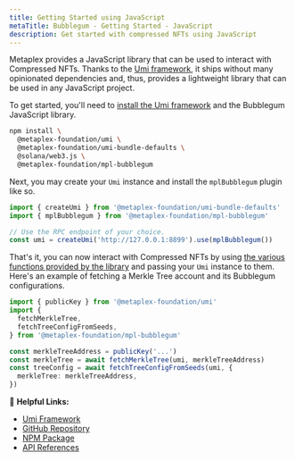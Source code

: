 ```yaml
---
title: Getting Started using JavaScript
metaTitle: Bubblegum - Getting Started - JavaScript
description: Get started with compressed NFTs using JavaScript
---
```


Metaplex provides a JavaScript library that can be used to interact with Compressed NFTs. Thanks to the [Umi framework](https://github.com/metaplex-foundation/umi), it ships without many opinionated dependencies and, thus, provides a lightweight library that can be used in any JavaScript project.

To get started, you'll need to [install the Umi framework](https://github.com/metaplex-foundation/umi/blob/main/docs/installation.md) and the Bubblegum JavaScript library.

```sh
npm install \
  @metaplex-foundation/umi \
  @metaplex-foundation/umi-bundle-defaults \
  @solana/web3.js \
  @metaplex-foundation/mpl-bubblegum
```

Next, you may create your `Umi` instance and install the `mplBubblegum` plugin like so.

```ts
import { createUmi } from '@metaplex-foundation/umi-bundle-defaults'
import { mplBubblegum } from '@metaplex-foundation/mpl-bubblegum'

// Use the RPC endpoint of your choice.
const umi = createUmi('http://127.0.0.1:8899').use(mplBubblegum())
```

That's it, you can now interact with Compressed NFTs by using [the various functions provided by the library](https://mpl-bubblegum-js-docs.vercel.app/) and passing your `Umi` instance to them. Here's an example of fetching a Merkle Tree account and its Bubblegum configurations.

```ts
import { publicKey } from '@metaplex-foundation/umi'
import {
  fetchMerkleTree,
  fetchTreeConfigFromSeeds,
} from '@metaplex-foundation/mpl-bubblegum'

const merkleTreeAddress = publicKey('...')
const merkleTree = await fetchMerkleTree(umi, merkleTreeAddress)
const treeConfig = await fetchTreeConfigFromSeeds(umi, {
  merkleTree: merkleTreeAddress,
})
```

🔗 **Helpful Links:**

- [Umi Framework](https://github.com/metaplex-foundation/umi)
- [GitHub Repository](https://github.com/metaplex-foundation/mpl-bubblegum)
- [NPM Package](https://www.npmjs.com/package/@metaplex-foundation/mpl-bubblegum)
- [API References](https://mpl-bubblegum-js-docs.vercel.app/)
